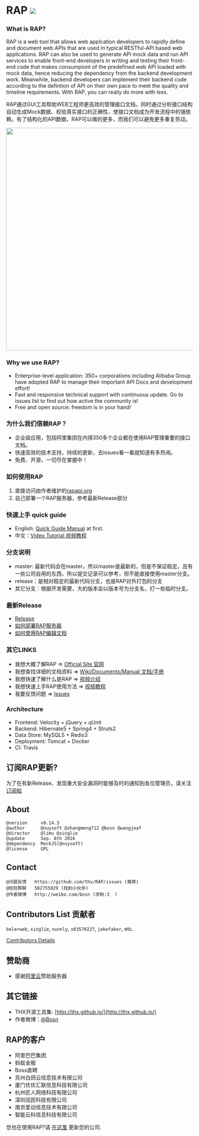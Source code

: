 # RAP ![](https://api.travis-ci.org/thx/RAP.svg)

### What is RAP?

RAP is a web tool that allows web applcation developers to rapidly define and document web APIs that are used in typical RESTful-API based web applications. RAP can also be used to generate API mock data and run API services to enable front-end developers in writing and testing their front-end code that makes consumpiont of the predefined web API loaded with mock data, hence reducing the dependency from the backend development work. Meanwhile, backend developers can implement their backend code according to the defintion of API on their own pace to meet the quality and timeline requirements. With RAP, you can really do more with less.

RAP通过GUI工具帮助WEB工程师更高效的管理接口文档，同时通过分析接口结构自动生成Mock数据、校验真实接口的正确性，使接口文档成为开发流程中的强依赖。有了结构化的API数据，RAP可以做的更多，而我们可以避免更多重复劳动。

<img src="http://gtms04.alicdn.com/tps/i4/TB19tgUKVXXXXXAXXXXAhCB5VXX-1222-646.png" width="600" />


### Why we use RAP?
* Enterprise-level application: 350+ corporations including Alibaba Group have adopted RAP to manage their important API Docs and development effort!
* Fast and responsive technical support with continuous update. Go to issues list to find out how active the community is!
* Free and open source: freedom is in your hand!

### 为什么我们信赖RAP？
* 企业级应用，包括阿里集团在内得350多个企业都在使用RAP管理重要的接口文档。
* 快速高效的技术支持，持续的更新，去Issues看一看就知道有多热闹。
* 免费、开源，一切尽在掌握中！

### 如何使用RAP
1. 直接访问由作者维护的[rapapi.org](http://rapapi.org)
2. 自己部署一个RAP服务器，参考最新Release部分

### 快速上手 quick guide
* English: [Quick Guide Manual](https://github.com/thx/RAP/wiki/quick_guide) at first.
* 中文：[Video Tutorial 视频教程](http://thx.github.io/RAP/study.html)

### 分支说明
* master: 最新代码会在master，所以master是最新的，但是不保证稳定。且有一些公司自用的东西，所以提交记录可以参考，但不能直接使用master分支。
* release：是相对稳定的最新代码分支，也是RAP对外打包的分支
* 其它分支：根据开发需要，大的版本会以版本号为分支名，打一些临时分支。

### 最新Release
* [Release](https://github.com/thx/RAP/releases)
* [如何部署RAP服务器](https://github.com/thx/RAP/wiki/deploy_manual_cn)
* [如何使用RAP编辑文档](https://github.com/thx/RAP/wiki/user_manual_cn)

### 其它LINKS
* 我想大概了解RAP => [Official Site 官网](http://thx.github.io/RAP)
* 我想查找详细的文档资料 => [Wiki/Documents/Manual 文档/手册](http://github.com/thx/RAP/wiki)
* 我想快速了解什么是RAP => [视频介绍](http://vodcdn.video.taobao.com/player/ugc/tb_ugc_pieces_core_player_loader.swf?version=1.0.20150330&vid=11622279&uid=11051796&p=1&t=1&rid=&random=6666)
* 我想快速上手RAP使用方法 => [视频教程](http://thx.github.io/RAP/study.html)
* 我要反馈问题 => [Issues](http://github.com/thx/RAP/issues)

### Architecture
* Frontend: Velocity + jQuery + qUnit
* Backend: Hibernate5 + Spring4 + Struts2
* Data Store: MySQL5 + Redis3
* Deployment: Tomcat + Docker
* CI: Travis

## 订阅RAP更新?

为了在有新Release、发现重大安全漏洞时能够及时的通知到各位管理员，请关注 [订阅帖](https://github.com/thx/RAP/issues/234)

 
## About

    @version     v0.14.3
    @author      @nuysoft @zhangmeng712 @bosn @wangjeaf
    @director    @limu @xinglie
    @update      Sep. 8th 2016
    @dependency  MockJS(@nuysoft)
    @license     GPL

## Contact

    @问题反馈   https://github.com/thx/RAP/issues (推荐)
    @旺旺群聊   582755829 (找到小伙伴)
    @作者微博   http://weibo.com/bosn (求粉:3  )
    
## Contributors List 贡献者

`belerweb`, `xinglie`, `nunnly`, `x03570227`, `jokefaker`, etc.

[Contributors Details](https://github.com/thx/RAP/graphs/contributors)

## 赞助商
* 感谢[阿里云](http://www.aliyun.com)赞助服务器

## 其它链接
* THX开源工具集: [http://thx.github.io/](http://thx.github.io/)
* 作者微博：[@Bosn](http://weibo.com/bosn)

## RAP的客户
* 阿里巴巴集团
* 蚂蚁金服
* Boss直聘
* 苏州白鸽云信息技术有限公司
* 厦门优优汇联信息科技有限公司
* 杭州匠人网络科技有限公司
* 深圳润民科技有限公司
* 南京爱动信息技术有限公司
* 智能云科信息科技有限公司


您也在使用RAP?请 [在这里](https://github.com/thx/RAP/issues/272) 更新您的公司.
